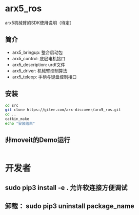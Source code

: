 # arx5_ros
arx5机械臂的SDK使用说明（待定）

## 简介
* arx5_bringup: 整合启动包
* arx5_control: 底层电机接口
* arx5_description: urdf文件
* arx5_driver:  机械臂控制算法
* arx5_teleop:  手柄与键盘控制接口

## 安装
```sh
cd src
git clone https://gitee.com/arx-discover/arx5_ros.git
cd ..
catkin_make
echo "安装结束"
```

## 非moveit的Demo运行
```sh

```

# 开发者

## sudo pip3 install -e .  允许软连接方便调试

## 卸载： sudo pip3 uninstall package_name